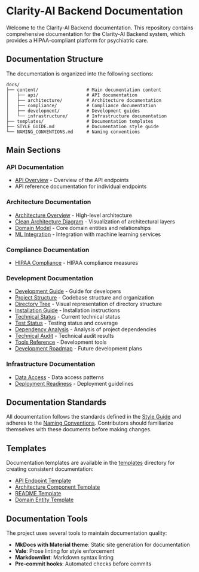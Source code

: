 # Clarity-AI Backend Documentation

Welcome to the Clarity-AI Backend documentation. This repository contains comprehensive documentation for the Clarity-AI Backend system, which provides a HIPAA-compliant platform for psychiatric care.

## Documentation Structure

The documentation is organized into the following sections:

```
docs/
├── content/                  # Main documentation content
│   ├── api/                  # API documentation
│   ├── architecture/         # Architecture documentation
│   ├── compliance/           # Compliance documentation
│   ├── development/          # Development guides
│   └── infrastructure/       # Infrastructure documentation
├── templates/                # Documentation templates
├── STYLE_GUIDE.md            # Documentation style guide
└── NAMING_CONVENTIONS.md     # Naming conventions
```

## Main Sections

### API Documentation

- [API Overview](./content/api/README.md) - Overview of the API endpoints
- API reference documentation for individual endpoints

### Architecture Documentation

- [Architecture Overview](./content/architecture/overview.md) - High-level architecture
- [Clean Architecture Diagram](./content/architecture/clean_architecture_diagram.md) - Visualization of architectural layers
- [Domain Model](./content/architecture/domain_model.md) - Core domain entities and relationships
- [ML Integration](./content/architecture/ml_integration.md) - Integration with machine learning services

### Compliance Documentation

- [HIPAA Compliance](./content/compliance/hipaa_compliance.md) - HIPAA compliance measures

### Development Documentation

- [Development Guide](./content/development/README.md) - Guide for developers
- [Project Structure](./content/development/project_structure.md) - Codebase structure and organization
- [Directory Tree](./content/development/directory_tree.md) - Visual representation of directory structure
- [Installation Guide](./content/development/installation_guide.md) - Installation instructions
- [Technical Status](./content/development/technical_status.md) - Current technical status
- [Test Status](./content/development/test_status.md) - Testing status and coverage
- [Dependency Analysis](./content/development/dependency_analysis.md) - Analysis of project dependencies
- [Technical Audit](./content/development/technical_audit.md) - Technical audit results
- [Tools Reference](./content/development/tools_reference.md) - Development tools
- [Development Roadmap](./content/development/roadmap.md) - Future development plans

### Infrastructure Documentation

- [Data Access](./content/infrastructure/data_access.md) - Data access patterns
- [Deployment Readiness](./content/infrastructure/deployment_readiness.md) - Deployment guidelines

## Documentation Standards

All documentation follows the standards defined in the [Style Guide](./STYLE_GUIDE.md) and adheres to the [Naming Conventions](./NAMING_CONVENTIONS.md). Contributors should familiarize themselves with these documents before making changes.

## Templates

Documentation templates are available in the [templates](./templates) directory for creating consistent documentation:

- [API Endpoint Template](./templates/API_ENDPOINT_TEMPLATE.md)
- [Architecture Component Template](./templates/ARCHITECTURE_COMPONENT_TEMPLATE.md)
- [README Template](./templates/README_TEMPLATE.md)
- [Domain Entity Template](./templates/DOMAIN_ENTITY_TEMPLATE.md)

## Documentation Tools

The project uses several tools to maintain documentation quality:

- **MkDocs with Material theme**: Static site generation for documentation
- **Vale**: Prose linting for style enforcement
- **Markdownlint**: Markdown syntax linting
- **Pre-commit hooks**: Automated checks before commits